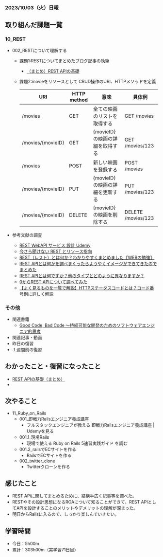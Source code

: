 ### 2023/10/03（火）日報
## 取り組んだ課題一覧

### 10_REST
  - 002_RESTについて理解する
    - 課題1:RESTについてまとめたブログ記事の執筆
      - [（まとめ）REST APIの基礎](https://tatsuki-ju.hatenablog.com/entry/2023/10/03/150854)
    - 課題2:movieをリソースとして CRUD操作のURI、HTTPメソッドを定義

      | URI | HTTP method | 意味 | 具体例 |
      | --- | --- | --- | --- |
      | /movies | GET | 全ての映画のリストを取得する | GET /movies |
      | /movies/{movieID} | GET | {movieID}の映画の詳細を取得する | GET /movies/123 |
      | /movies | POST | 新しい映画を登録する | POST /movies |
      | /movies/{movieID} | PUT | {movieID}の映画の詳細を更新する | PUT /movies/123 |
      | /movies/{movieID} | DELETE | {movieID}の映画を削除する | DELETE /movies/123 |

  - 参考文献の調査
    -  [REST WebAPI サービス 設計 Udemy ](https://www.udemy.com/course/rest-webapi-development/)
    - [今さら聞けない REST とリソース指向](https://miraitranslate-tech.hatenablog.jp/entry/rest-and-roa)
    - [REST（レスト）とは何か？わかりやすくまとめました【WEBの勉強】](https://myantora.com/web/136/)
    - [REST APIとは何かを調べまくったらようやくイメージができてきたのでまとめた](https://www.i-ryo.com/entry/2020/02/04/083542)
    - [REST APIとは何ですか？他のタイプとどのように異なりますか？](https://appmaster.io/ja/blog/rest-apitohahe-desuka-ta-notaiputodonoyouniyi-narimasuka)
    - [0からREST APIについて調べてみた](https://qiita.com/masato44gm/items/dffb8281536ad321fb08)
    - [【よく見るものを一覧で解説】HTTPステータスコードとは？コード番号別に詳しく解説](https://www.seohacks.net/blog/1147/)


### その他
<!-- - ブログ執筆
  - [MermaidでER図を作成する](https://hot-barberry-eb3.notion.site/Mermaid-ER-02d1cd26d8334eedae643da03290eee4) -->
<!-- - 模写コーディング
  - [作って学ぶコーディング学習サイト](https://code-step.com/)
    - [【入門編】recipemenu](https://github.com/imahoritatsuki/copyingCoding/tree/main/introductory-recipemenu/output) -->
- 関連書籍
  - [Good Code, Bad Code ～持続可能な開発のためのソフトウェアエンジニア的思考](https://amzn.asia/d/7NzMcZp)
- 関連記事・動画
  <!-- - [エンジニアの情報収集法まとめ](https://qiita.com/nesheep5/items/e7196ba496e59bb2aa28) -->
- 昨日の復習
- １週間前の復習

## わかったこと・復習になったこと
  - [REST APIの基礎（まとめ）](https://www.notion.so/REST-REST-API-a1575ca1c831436a938338b37a61d97a?pvs=4)
  - 
## 次やること
- 11_Ruby_on_Rails
  - 001_即戦力Railsエンジニア養成講座
    - フルスタックエンジニアが教える 即戦力Railsエンジニア養成講座 | Udemyを見る
  - 001.1_現場Rails
    - 現場で使える Ruby on Rails 5速習実践ガイド を読む
  - 001.2_railsでECサイトを作る
    - RailsでECサイトを作る
  - 002_twitter_clone
    - Twitterクローンを作る

## 感じたこと
- REST APiに関してまとめるために、結構手広く記事等を調べた。
- RESTやその設計思想になるROAについて知ることができて、REST APIとしてAPIを設計することのメリットやデメリットの理解が深まった。
- 明日からRailsに入るので、しっかり楽しんでいきたい。

## 学習時間
- 今日：5h00m
- 累計：303h00m（実学習71日目）

